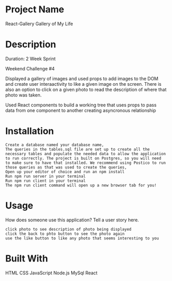# Project Name

React-Gallery 
Gallery of My Life

# Description

Duration: 2 Week Sprint

Weekend Challenge #4

Displayed a gallery of images and used props to add images to the DOM and create user interaactivity to like a given
image on the screen. There is also an option to click on a given photo to read the description of where that photo was taken.

Used React components to build a working tree that uses props to pass data from one component to another creating asyncronous relationship

# Installation
    Create a database named your database name,
    The queries in the tables.sql file are set up to create all the necessary tables and populate the needed data to allow the application to run correctly. The project is built on Postgres, so you will need to make sure to have that installed. We recommend using Postico to run those queries as that was used to create the queries,
    Open up your editor of choice and run an npm install
    Run npm run server in your terminal
    Run npm run client in your terminal
    The npm run client command will open up a new browser tab for you!

# Usage

How does someone use this application? Tell a user story here.

    click photo to see description of photo being displayed
    click the back to phto button to see the photo again
    use the like button to like any photo that seems interesting to you 
    

# Built With

 HTML
 CSS 
 JavaScript
 Node.js
 MySql
 React
 